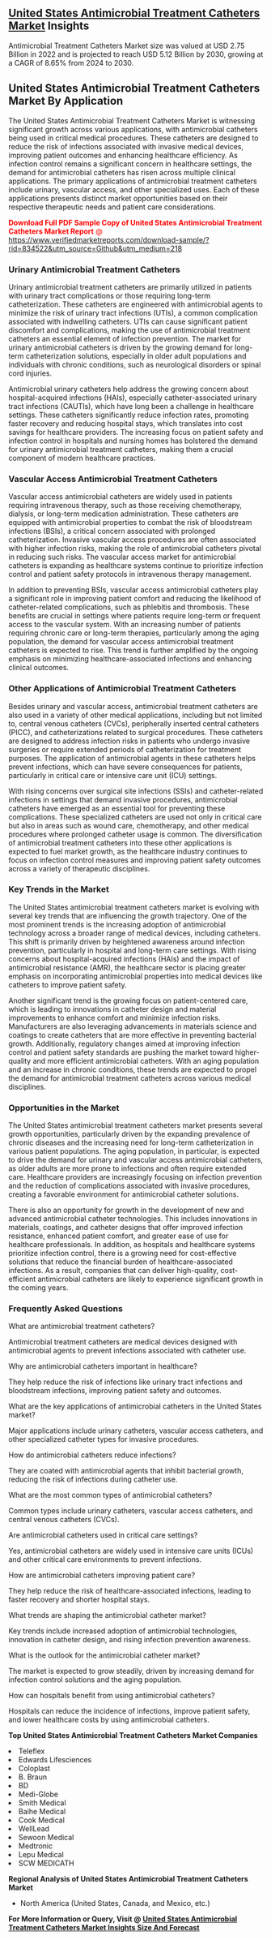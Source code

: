 <h2><a href="https://www.verifiedmarketreports.com/download-sample/?rid=834522&amp;utm_source=Github&amp;utm_medium=218" target="_blank">United States Antimicrobial Treatment Catheters Market</a> Insights</h2><p>Antimicrobial Treatment Catheters Market size was valued at USD 2.75 Billion in 2022 and is projected to reach USD 5.12 Billion by 2030, growing at a CAGR of 8.65% from 2024 to 2030.</p><p><h2>United States Antimicrobial Treatment Catheters Market By Application</h2> <p>The United States Antimicrobial Treatment Catheters Market is witnessing significant growth across various applications, with antimicrobial catheters being used in critical medical procedures. These catheters are designed to reduce the risk of infections associated with invasive medical devices, improving patient outcomes and enhancing healthcare efficiency. As infection control remains a significant concern in healthcare settings, the demand for antimicrobial catheters has risen across multiple clinical applications. The primary applications of antimicrobial treatment catheters include urinary, vascular access, and other specialized uses. Each of these applications presents distinct market opportunities based on their respective therapeutic needs and patient care considerations.</p> <p><p><span class=""><span style="color: #ff0000;"><strong>Download Full PDF Sample Copy of United States Antimicrobial Treatment Catheters Market Report</strong> @ </span><a href="https://www.verifiedmarketreports.com/download-sample/?rid=834522&amp;utm_source=Github&amp;utm_medium=218" target="_blank">https://www.verifiedmarketreports.com/download-sample/?rid=834522&amp;utm_source=Github&amp;utm_medium=218</a></span></p></p> <h3>Urinary Antimicrobial Treatment Catheters</h3> <p>Urinary antimicrobial treatment catheters are primarily utilized in patients with urinary tract complications or those requiring long-term catheterization. These catheters are engineered with antimicrobial agents to minimize the risk of urinary tract infections (UTIs), a common complication associated with indwelling catheters. UTIs can cause significant patient discomfort and complications, making the use of antimicrobial treatment catheters an essential element of infection prevention. The market for urinary antimicrobial catheters is driven by the growing demand for long-term catheterization solutions, especially in older adult populations and individuals with chronic conditions, such as neurological disorders or spinal cord injuries.</p> <p>Antimicrobial urinary catheters help address the growing concern about hospital-acquired infections (HAIs), especially catheter-associated urinary tract infections (CAUTIs), which have long been a challenge in healthcare settings. These catheters significantly reduce infection rates, promoting faster recovery and reducing hospital stays, which translates into cost savings for healthcare providers. The increasing focus on patient safety and infection control in hospitals and nursing homes has bolstered the demand for urinary antimicrobial treatment catheters, making them a crucial component of modern healthcare practices.</p> <h3>Vascular Access Antimicrobial Treatment Catheters</h3> <p>Vascular access antimicrobial catheters are widely used in patients requiring intravenous therapy, such as those receiving chemotherapy, dialysis, or long-term medication administration. These catheters are equipped with antimicrobial properties to combat the risk of bloodstream infections (BSIs), a critical concern associated with prolonged catheterization. Invasive vascular access procedures are often associated with higher infection risks, making the role of antimicrobial catheters pivotal in reducing such risks. The vascular access market for antimicrobial catheters is expanding as healthcare systems continue to prioritize infection control and patient safety protocols in intravenous therapy management.</p> <p>In addition to preventing BSIs, vascular access antimicrobial catheters play a significant role in improving patient comfort and reducing the likelihood of catheter-related complications, such as phlebitis and thrombosis. These benefits are crucial in settings where patients require long-term or frequent access to the vascular system. With an increasing number of patients requiring chronic care or long-term therapies, particularly among the aging population, the demand for vascular access antimicrobial treatment catheters is expected to rise. This trend is further amplified by the ongoing emphasis on minimizing healthcare-associated infections and enhancing clinical outcomes.</p> <h3>Other Applications of Antimicrobial Treatment Catheters</h3> <p>Besides urinary and vascular access, antimicrobial treatment catheters are also used in a variety of other medical applications, including but not limited to, central venous catheters (CVCs), peripherally inserted central catheters (PICC), and catheterizations related to surgical procedures. These catheters are designed to address infection risks in patients who undergo invasive surgeries or require extended periods of catheterization for treatment purposes. The application of antimicrobial agents in these catheters helps prevent infections, which can have severe consequences for patients, particularly in critical care or intensive care unit (ICU) settings.</p> <p>With rising concerns over surgical site infections (SSIs) and catheter-related infections in settings that demand invasive procedures, antimicrobial catheters have emerged as an essential tool for preventing these complications. These specialized catheters are used not only in critical care but also in areas such as wound care, chemotherapy, and other medical procedures where prolonged catheter usage is common. The diversification of antimicrobial treatment catheters into these other applications is expected to fuel market growth, as the healthcare industry continues to focus on infection control measures and improving patient safety outcomes across a variety of therapeutic disciplines.</p> <h3>Key Trends in the Market</h3> <p>The United States antimicrobial treatment catheters market is evolving with several key trends that are influencing the growth trajectory. One of the most prominent trends is the increasing adoption of antimicrobial technology across a broader range of medical devices, including catheters. This shift is primarily driven by heightened awareness around infection prevention, particularly in hospital and long-term care settings. With rising concerns about hospital-acquired infections (HAIs) and the impact of antimicrobial resistance (AMR), the healthcare sector is placing greater emphasis on incorporating antimicrobial properties into medical devices like catheters to improve patient safety.</p> <p>Another significant trend is the growing focus on patient-centered care, which is leading to innovations in catheter design and material improvements to enhance comfort and minimize infection risks. Manufacturers are also leveraging advancements in materials science and coatings to create catheters that are more effective in preventing bacterial growth. Additionally, regulatory changes aimed at improving infection control and patient safety standards are pushing the market toward higher-quality and more efficient antimicrobial catheters. With an aging population and an increase in chronic conditions, these trends are expected to propel the demand for antimicrobial treatment catheters across various medical disciplines.</p> <h3>Opportunities in the Market</h3> <p>The United States antimicrobial treatment catheters market presents several growth opportunities, particularly driven by the expanding prevalence of chronic diseases and the increasing need for long-term catheterization in various patient populations. The aging population, in particular, is expected to drive the demand for urinary and vascular access antimicrobial catheters, as older adults are more prone to infections and often require extended care. Healthcare providers are increasingly focusing on infection prevention and the reduction of complications associated with invasive procedures, creating a favorable environment for antimicrobial catheter solutions.</p> <p>There is also an opportunity for growth in the development of new and advanced antimicrobial catheter technologies. This includes innovations in materials, coatings, and catheter designs that offer improved infection resistance, enhanced patient comfort, and greater ease of use for healthcare professionals. In addition, as hospitals and healthcare systems prioritize infection control, there is a growing need for cost-effective solutions that reduce the financial burden of healthcare-associated infections. As a result, companies that can deliver high-quality, cost-efficient antimicrobial catheters are likely to experience significant growth in the coming years.</p> <h3>Frequently Asked Questions</h3> <p>What are antimicrobial treatment catheters?</p> <p>Antimicrobial treatment catheters are medical devices designed with antimicrobial agents to prevent infections associated with catheter use.</p> <p>Why are antimicrobial catheters important in healthcare?</p> <p>They help reduce the risk of infections like urinary tract infections and bloodstream infections, improving patient safety and outcomes.</p> <p>What are the key applications of antimicrobial catheters in the United States market?</p> <p>Major applications include urinary catheters, vascular access catheters, and other specialized catheter types for invasive procedures.</p> <p>How do antimicrobial catheters reduce infections?</p> <p>They are coated with antimicrobial agents that inhibit bacterial growth, reducing the risk of infections during catheter use.</p> <p>What are the most common types of antimicrobial catheters?</p> <p>Common types include urinary catheters, vascular access catheters, and central venous catheters (CVCs).</p> <p>Are antimicrobial catheters used in critical care settings?</p> <p>Yes, antimicrobial catheters are widely used in intensive care units (ICUs) and other critical care environments to prevent infections.</p> <p>How are antimicrobial catheters improving patient care?</p> <p>They help reduce the risk of healthcare-associated infections, leading to faster recovery and shorter hospital stays.</p> <p>What trends are shaping the antimicrobial catheter market?</p> <p>Key trends include increased adoption of antimicrobial technologies, innovation in catheter design, and rising infection prevention awareness.</p> <p>What is the outlook for the antimicrobial catheter market?</p> <p>The market is expected to grow steadily, driven by increasing demand for infection control solutions and the aging population.</p> <p>How can hospitals benefit from using antimicrobial catheters?</p> <p>Hospitals can reduce the incidence of infections, improve patient safety, and lower healthcare costs by using antimicrobial catheters.</p> </p><p><strong>Top United States Antimicrobial Treatment Catheters Market Companies</strong></p><div data-test-id=""><p><li>Teleflex</li><li> Edwards Lifesciences</li><li> Coloplast</li><li> B. Braun</li><li> BD</li><li> Medi-Globe</li><li> Smith Medical</li><li> Baihe Medical</li><li> Cook Medical</li><li> WellLead</li><li> Sewoon Medical</li><li> Medtronic</li><li> Lepu Medical</li><li> SCW MEDICATH</li></p><div><strong>Regional Analysis of&nbsp;United States Antimicrobial Treatment Catheters Market</strong></div><ul><li dir="ltr"><p dir="ltr">North America&nbsp;(United States, Canada, and Mexico, etc.)</p></li></ul><p><strong>For More Information or Query, Visit @&nbsp;</strong><strong><a href="https://www.verifiedmarketreports.com/product/antimicrobial-treatment-catheters-market/?utm_source=Github&amp;utm_medium=218" target="_blank">United States Antimicrobial Treatment Catheters Market Insights Size And Forecast</a></strong></p></div>
